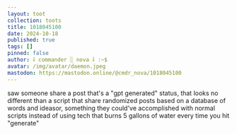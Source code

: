 ```yaml
---
layout: toot
collection: toots
title: 1018045100
date: 2024-10-18
published: true
tags: []
pinned: false
author: ⸸ commander ░ nova ⸸ :~$
avatar: /img/avatar/daemon.jpeg
mastodon: https://mastodon.online/@cmdr_nova/1018045100
---
```


saw someone share a post that's a "gpt generated" status, that looks no different than a script that share randomized posts based on a database of words and ideasor, something they could've accomplished with normal scripts instead of using tech that burns 5 gallons of water every time you hit "generate"
